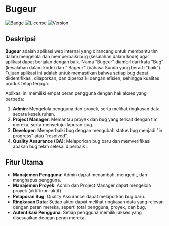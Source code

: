 # Bugeur

![Badge](https://img.shields.io/badge/status-active-brightgreen)
![License](https://img.shields.io/badge/license-MIT-blue)
![Version](https://img.shields.io/badge/version-1.0.0-blue)

## Deskripsi

**Bugeur** adalah aplikasi web internal yang dirancang untuk membantu tim dalam mengelola dan memperbaiki bug (kesalahan
dalam kode) agar aplikasi dapat berjalan dengan baik. Nama "Bugeur" diambil dari kata "Bug" (kesalahan dalam kode) dan "
Bageur" (bahasa Sunda yang berarti "baik"). Tujuan aplikasi ini adalah untuk memastikan bahwa setiap bug dapat
diidentifikasi, dilaporkan, dan diperbaiki dengan efisien, sehingga kualitas produk tetap terjaga.

Aplikasi ini memiliki empat peran pengguna dengan hak akses yang berbeda:

1. **Admin**: Mengelola pengguna dan proyek, serta melihat ringkasan data secara keseluruhan.
2. **Project Manager**: Memantau proyek dan bug yang terkait dengan tim mereka, serta menyetujui laporan bug.
3. **Developer**: Memperbaiki bug dengan mengubah status bug menjadi "in progress" atau "resolved".
4. **Quality Assurance (QA)**: Melaporkan bug baru dan memverifikasi apakah bug telah selesai diperbaiki.

## Fitur Utama

- **Manajemen Pengguna**: Admin dapat menambah, mengedit, dan menghapus pengguna.
- **Manajemen Proyek**: Admin dan Project Manager dapat mengelola proyek (aktif/non-aktif).
- **Pelaporan Bug**: Quality Assurance dapat melaporkan bug baru.
- **Ringkasan Data**: Setiap aktor dapat melihat ringkasan data yang relevan dengan peran mereka, seperti total
  pengguna, proyek, dan bug.
- **Autentikasi Pengguna**: Setiap pengguna memiliki akses yang disesuaikan dengan peran mereka.
